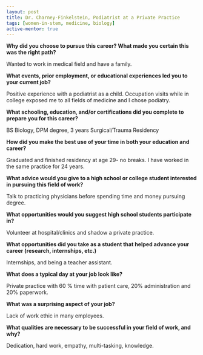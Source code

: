 ```yaml
---
layout: post
title: Dr. Charney-Finkelstein, Podiatrist at a Private Practice
tags: [women-in-stem, medicine, biology]
active-mentor: true
---
```


**Why did you choose to pursue this career?  What made you certain this was the right path?**

Wanted to work in medical field and have a family.

**What events, prior employment, or educational experiences led you to your current job?**

Positive experience with a podiatrist as a child. Occupation visits while in college exposed me to all fields of medicine and I chose podiatry.

**What schooling, education, and/or certifications did you complete to prepare you for this career?**

BS Biology, DPM degree, 3 years Surgical/Trauma Residency

**How did you make the best use of your time in both your education and career?**

Graduated and finished residency at age 29- no breaks. I have worked in the same practice for 24 years.

**What advice would you give to a high school or college student interested in pursuing this field of work?**

Talk to practicing physicians before spending time and money pursuing degree.

**What opportunities would you suggest high school students participate in?**

Volunteer at hospital/clinics and shadow a private practice.

**What opportunities did you take as a student that helped advance your career (research, internships, etc.)**

Internships, and being a teacher assistant.

**What does a typical day at your job look like?**

Private practice with 60 % time with patient care, 20% administration and 20% paperwork.

**What was a surprising aspect of your job?**

Lack of work ethic in many employees.

**What qualities are necessary to be successful in your field of work, and why?**

Dedication, hard work, empathy, multi-tasking, knowledge.
